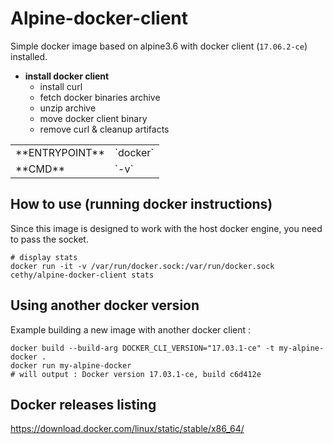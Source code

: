 Alpine-docker-client
===

Simple docker image based on alpine3.6 with docker client (`17.06.2-ce`) installed.

- **install docker client**
    - install curl
    - fetch docker binaries archive
    - unzip archive
    - move docker client binary
    - remove curl & cleanup artifacts

<table>
    <tr>
        <td>**ENTRYPOINT**</td>
        <td>`docker`</td>
    </tr>
    <tr>
        <td>**CMD**</td>
        <td>`-v`</td>
    </tr>
</table>


## How to use (running docker instructions)
Since this image is designed to work with the host docker engine, you need to pass the socket.

    # display stats
    docker run -it -v /var/run/docker.sock:/var/run/docker.sock cethy/alpine-docker-client stats

## Using another docker version
Example building a new image with another docker client :

    docker build --build-arg DOCKER_CLI_VERSION="17.03.1-ce" -t my-alpine-docker .
    docker run my-alpine-docker
    # will output : Docker version 17.03.1-ce, build c6d412e

## Docker releases listing
https://download.docker.com/linux/static/stable/x86_64/
